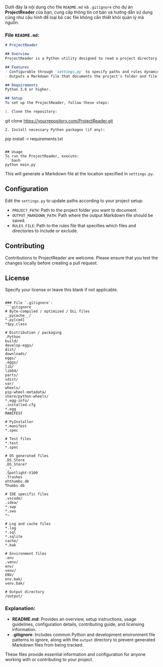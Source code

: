 Dưới đây là nội dung cho file `README.md` và `.gitignore` cho dự án **ProjectReader** của bạn, cung cấp thông tin cơ bản và hướng dẫn sử dụng cũng như cấu hình để loại bỏ các file không cần thiết khỏi quản lý mã nguồn.

### File `README.md`:
```markdown
# ProjectReader

## Overview
ProjectReader is a Python utility designed to read a project directory structure and the contents of specified files, then generate a Markdown document detailing this structure and contents based on predefined rules in `rules.txt`.

## Features
- Configurable through `settings.py` to specify paths and rules dynamically.
- Outputs a Markdown file that documents the project's folder and file structure along with file contents.

## Requirements
Python 3.6 or higher.

## Setup
To set up the ProjectReader, follow these steps:

1. Clone the repository:
   ```
   git clone https://yourrepository.com/ProjectReader.git
   ```
2. Install necessary Python packages (if any):
   ```
   pip install -r requirements.txt
   ```

## Usage
To run the ProjectReader, execute:
```bash
python main.py
```
This will generate a Markdown file at the location specified in `settings.py`.

## Configuration
Edit the `settings.py` to update paths according to your project setup:
- `PROJECT_PATH`: Path to the project folder you want to document.
- `OUTPUT_MARKDOWN_PATH`: Path where the output Markdown file should be saved.
- `RULES_FILE`: Path to the rules file that specifies which files and directories to include or exclude.

## Contributing
Contributions to ProjectReader are welcome. Please ensure that you test the changes locally before creating a pull request.

## License
Specify your license or leave this blank if not applicable.
```

### File `.gitignore`:
```gitignore
# Byte-compiled / optimized / DLL files
__pycache__/
*.py[cod]
*$py.class

# Distribution / packaging
.Python
build/
develop-eggs/
dist/
downloads/
eggs/
.eggs/
lib/
lib64/
parts/
sdist/
var/
wheels/
pip-wheel-metadata/
share/python-wheels/
*.egg-info/
.installed.cfg
*.egg
MANIFEST

# PyInstaller
*.manifest
*.spec

# Test files
*.test
*.spec

# OS generated files
.DS_Store
.DS_Store?
._*
.Spotlight-V100
.Trashes
ehthumbs.db
Thumbs.db

# IDE specific files
.vscode/
.idea/
*.swp
*.swo
*~

# Log and cache files
*.log
*.sql
*.sqlite
cache/
*.bak

# Environment files
.env
.venv/
env/
venv/
ENV/
env.bak/
venv.bak/

# Output directory
/output/
```

### Explanation:
- **README.md**: Provides an overview, setup instructions, usage guidelines, configuration details, contributing guide, and licensing information.
- **.gitignore**: Includes common Python and development environment file patterns to ignore, along with the `output` directory to prevent generated Markdown files from being tracked.

These files provide essential information and configuration for anyone working with or contributing to your project.